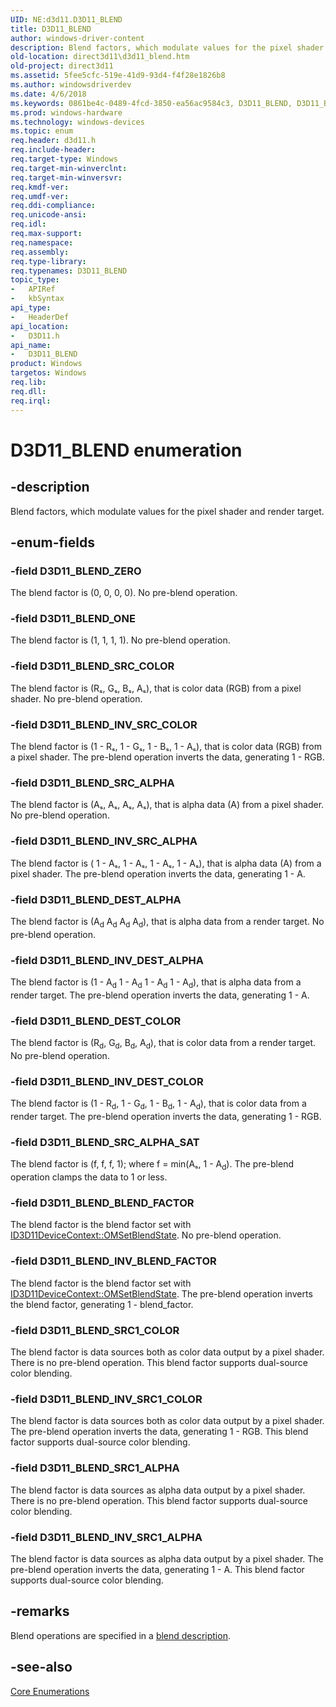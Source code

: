 ```yaml
---
UID: NE:d3d11.D3D11_BLEND
title: D3D11_BLEND
author: windows-driver-content
description: Blend factors, which modulate values for the pixel shader and render target.
old-location: direct3d11\d3d11_blend.htm
old-project: direct3d11
ms.assetid: 5fee5cfc-519e-41d9-93d4-f4f28e1826b8
ms.author: windowsdriverdev
ms.date: 4/6/2018
ms.keywords: 0861be4c-0489-4fcd-3850-ea56ac9584c3, D3D11_BLEND, D3D11_BLEND enumeration [Direct3D 11], D3D11_BLEND_BLEND_FACTOR, D3D11_BLEND_DEST_ALPHA, D3D11_BLEND_DEST_COLOR, D3D11_BLEND_INV_BLEND_FACTOR, D3D11_BLEND_INV_DEST_ALPHA, D3D11_BLEND_INV_DEST_COLOR, D3D11_BLEND_INV_SRC1_ALPHA, D3D11_BLEND_INV_SRC1_COLOR, D3D11_BLEND_INV_SRC_ALPHA, D3D11_BLEND_INV_SRC_COLOR, D3D11_BLEND_ONE, D3D11_BLEND_SRC1_ALPHA, D3D11_BLEND_SRC1_COLOR, D3D11_BLEND_SRC_ALPHA, D3D11_BLEND_SRC_ALPHA_SAT, D3D11_BLEND_SRC_COLOR, D3D11_BLEND_ZERO, d3d11/D3D11_BLEND, d3d11/D3D11_BLEND_BLEND_FACTOR, d3d11/D3D11_BLEND_DEST_ALPHA, d3d11/D3D11_BLEND_DEST_COLOR, d3d11/D3D11_BLEND_INV_BLEND_FACTOR, d3d11/D3D11_BLEND_INV_DEST_ALPHA, d3d11/D3D11_BLEND_INV_DEST_COLOR, d3d11/D3D11_BLEND_INV_SRC1_ALPHA, d3d11/D3D11_BLEND_INV_SRC1_COLOR, d3d11/D3D11_BLEND_INV_SRC_ALPHA, d3d11/D3D11_BLEND_INV_SRC_COLOR, d3d11/D3D11_BLEND_ONE, d3d11/D3D11_BLEND_SRC1_ALPHA, d3d11/D3D11_BLEND_SRC1_COLOR, d3d11/D3D11_BLEND_SRC_ALPHA, d3d11/D3D11_BLEND_SRC_ALPHA_SAT, d3d11/D3D11_BLEND_SRC_COLOR, d3d11/D3D11_BLEND_ZERO, direct3d11.d3d11_blend
ms.prod: windows-hardware
ms.technology: windows-devices
ms.topic: enum
req.header: d3d11.h
req.include-header: 
req.target-type: Windows
req.target-min-winverclnt: 
req.target-min-winversvr: 
req.kmdf-ver: 
req.umdf-ver: 
req.ddi-compliance: 
req.unicode-ansi: 
req.idl: 
req.max-support: 
req.namespace: 
req.assembly: 
req.type-library: 
req.typenames: D3D11_BLEND
topic_type:
-	APIRef
-	kbSyntax
api_type:
-	HeaderDef
api_location:
-	D3D11.h
api_name:
-	D3D11_BLEND
product: Windows
targetos: Windows
req.lib: 
req.dll: 
req.irql: 
---
```


# D3D11_BLEND enumeration


## -description


Blend factors, which modulate values for the pixel shader and render target.


## -enum-fields




### -field D3D11_BLEND_ZERO

The blend factor is (0, 0, 0, 0). No pre-blend operation.


### -field D3D11_BLEND_ONE

The blend factor is (1, 1, 1, 1). No pre-blend operation.


### -field D3D11_BLEND_SRC_COLOR

The blend factor is (Rₛ, Gₛ, Bₛ, Aₛ), that is color data (RGB) from a pixel shader. No pre-blend operation.


### -field D3D11_BLEND_INV_SRC_COLOR

The blend factor is (1 - Rₛ, 1 - Gₛ, 1 - Bₛ, 1 - Aₛ), that is color data (RGB) from a pixel shader. The pre-blend operation inverts the data, generating 1 - RGB.


### -field D3D11_BLEND_SRC_ALPHA

The blend factor is (Aₛ, Aₛ, Aₛ, Aₛ), that is alpha data (A) from a pixel shader. No pre-blend operation.


### -field D3D11_BLEND_INV_SRC_ALPHA

The blend factor is ( 1 - Aₛ, 1 - Aₛ, 1 - Aₛ, 1 - Aₛ), that is alpha data (A) from a pixel shader. The pre-blend operation inverts the data, generating 1 - A.


### -field D3D11_BLEND_DEST_ALPHA

The blend factor is (A<sub>d</sub> A<sub>d</sub> A<sub>d</sub> A<sub>d</sub>), that is alpha data from a render target. No pre-blend operation.


### -field D3D11_BLEND_INV_DEST_ALPHA

The blend factor is (1 - A<sub>d</sub> 1 - A<sub>d</sub> 1 - A<sub>d</sub> 1 - A<sub>d</sub>), that is alpha data from a render target. The pre-blend operation inverts the data, generating 1 - A.


### -field D3D11_BLEND_DEST_COLOR

The blend factor is (R<sub>d</sub>, G<sub>d</sub>, B<sub>d</sub>, A<sub>d</sub>), that is color data from a render target. No pre-blend operation.


### -field D3D11_BLEND_INV_DEST_COLOR

The blend factor is (1 - R<sub>d</sub>, 1 - G<sub>d</sub>, 1 - B<sub>d</sub>, 1 - A<sub>d</sub>), that is color data from a render target. The pre-blend operation inverts the data, generating 1 - RGB.


### -field D3D11_BLEND_SRC_ALPHA_SAT

The blend factor is (f, f, f, 1); where f = min(Aₛ, 1
    - A<sub>d</sub>). The pre-blend operation clamps the data to 1 or less. 



### -field D3D11_BLEND_BLEND_FACTOR

The blend factor is the blend factor set with <a href="https://msdn.microsoft.com/fabcae1d-2ad8-4f4d-8eef-18945e369225">ID3D11DeviceContext::OMSetBlendState</a>. No pre-blend operation.


### -field D3D11_BLEND_INV_BLEND_FACTOR

The blend factor is the blend factor set with <a href="https://msdn.microsoft.com/fabcae1d-2ad8-4f4d-8eef-18945e369225">ID3D11DeviceContext::OMSetBlendState</a>. The pre-blend operation inverts the blend factor, generating 1 - blend_factor.


### -field D3D11_BLEND_SRC1_COLOR

The blend factor is data sources both as color data output by a pixel shader. There is no pre-blend operation. This blend factor supports dual-source color blending.


### -field D3D11_BLEND_INV_SRC1_COLOR

The blend factor is data sources both as color data output by a pixel shader. The pre-blend operation inverts the data, generating 1 - RGB. This blend factor supports dual-source color blending.


### -field D3D11_BLEND_SRC1_ALPHA

The blend factor is data sources as alpha data output by a pixel shader. There is no pre-blend operation. This blend factor supports dual-source color blending.


### -field D3D11_BLEND_INV_SRC1_ALPHA

The blend factor is data sources as alpha data output by a pixel shader. The pre-blend operation inverts the data, generating 1 - A. This blend factor supports dual-source color blending.


## -remarks



Blend operations are specified in a <a href="https://msdn.microsoft.com/388f862c-58b0-48a8-a865-ba7568484ef5">blend description</a>.




## -see-also




<a href="https://msdn.microsoft.com/1641713a-5ac8-4597-900b-1bba54f9f522">Core Enumerations</a>
 

 

